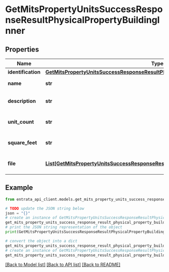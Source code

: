 # GetMitsPropertyUnitsSuccessResponseResultPhysicalPropertyBuildingInner


## Properties

Name | Type | Description | Notes
------------ | ------------- | ------------- | -------------
**identification** | [**GetMitsPropertyUnitsSuccessResponseResultPhysicalPropertyBuildingInnerIdentification**](GetMitsPropertyUnitsSuccessResponseResultPhysicalPropertyBuildingInnerIdentification.md) |  | [optional] 
**name** | **str** | Name of the building | [optional] 
**description** | **str** | Description of the building | [optional] 
**unit_count** | **str** | Number of units in the building | [optional] 
**square_feet** | **str** | Square footage of the building | [optional] 
**file** | [**List[GetMitsPropertyUnitsSuccessResponseResultPhysicalPropertyBuildingInnerFileInner]**](GetMitsPropertyUnitsSuccessResponseResultPhysicalPropertyBuildingInnerFileInner.md) | Files related to the building | [optional] 

## Example

```python
from entrata_api_client.models.get_mits_property_units_success_response_result_physical_property_building_inner import GetMitsPropertyUnitsSuccessResponseResultPhysicalPropertyBuildingInner

# TODO update the JSON string below
json = "{}"
# create an instance of GetMitsPropertyUnitsSuccessResponseResultPhysicalPropertyBuildingInner from a JSON string
get_mits_property_units_success_response_result_physical_property_building_inner_instance = GetMitsPropertyUnitsSuccessResponseResultPhysicalPropertyBuildingInner.from_json(json)
# print the JSON string representation of the object
print(GetMitsPropertyUnitsSuccessResponseResultPhysicalPropertyBuildingInner.to_json())

# convert the object into a dict
get_mits_property_units_success_response_result_physical_property_building_inner_dict = get_mits_property_units_success_response_result_physical_property_building_inner_instance.to_dict()
# create an instance of GetMitsPropertyUnitsSuccessResponseResultPhysicalPropertyBuildingInner from a dict
get_mits_property_units_success_response_result_physical_property_building_inner_from_dict = GetMitsPropertyUnitsSuccessResponseResultPhysicalPropertyBuildingInner.from_dict(get_mits_property_units_success_response_result_physical_property_building_inner_dict)
```
[[Back to Model list]](../README.md#documentation-for-models) [[Back to API list]](../README.md#documentation-for-api-endpoints) [[Back to README]](../README.md)


